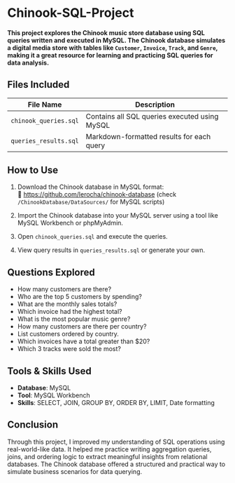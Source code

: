 # Chinook-SQL-Project

#### This project explores the Chinook music store database using SQL queries written and executed in **MySQL**. The Chinook database simulates a digital media store with tables like `Customer`, `Invoice`, `Track`, and `Genre`, making it a great resource for learning and practicing SQL queries for data analysis.

## Files Included

| File Name             | Description                                   |
|-----------------------|-----------------------------------------------|
| `chinook_queries.sql` | Contains all SQL queries executed using MySQL |
| `queries_results.sql` | Markdown-formatted results for each query     |

## How to Use

1. Download the Chinook database in MySQL format:  
   🔗 https://github.com/lerocha/chinook-database (check `/ChinookDatabase/DataSources/` for MySQL scripts)

2. Import the Chinook database into your MySQL server using a tool like MySQL Workbench or phpMyAdmin.

3. Open `chinook_queries.sql` and execute the queries.

4. View query results in `queries_results.sql` or generate your own.

## Questions Explored

- How many customers are there?
- Who are the top 5 customers by spending?
- What are the monthly sales totals?
- Which invoice had the highest total?
- What is the most popular music genre?
- How many customers are there per country?
- List customers ordered by country.
- Which invoices have a total greater than $20?
- Which 3 tracks were sold the most?

## Tools & Skills Used

- **Database**: MySQL
- **Tool**: MySQL Workbench
- **Skills**: SELECT, JOIN, GROUP BY, ORDER BY, LIMIT, Date formatting

## Conclusion
Through this project, I improved my understanding of SQL operations using real-world-like data. It helped me practice writing aggregation queries, joins, and ordering logic to extract meaningful insights from relational databases. The Chinook database offered a structured and practical way to simulate business scenarios for data querying.


